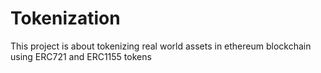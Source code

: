 # Tokenization
This project is about tokenizing real world assets in ethereum blockchain using ERC721 and ERC1155 tokens
 
